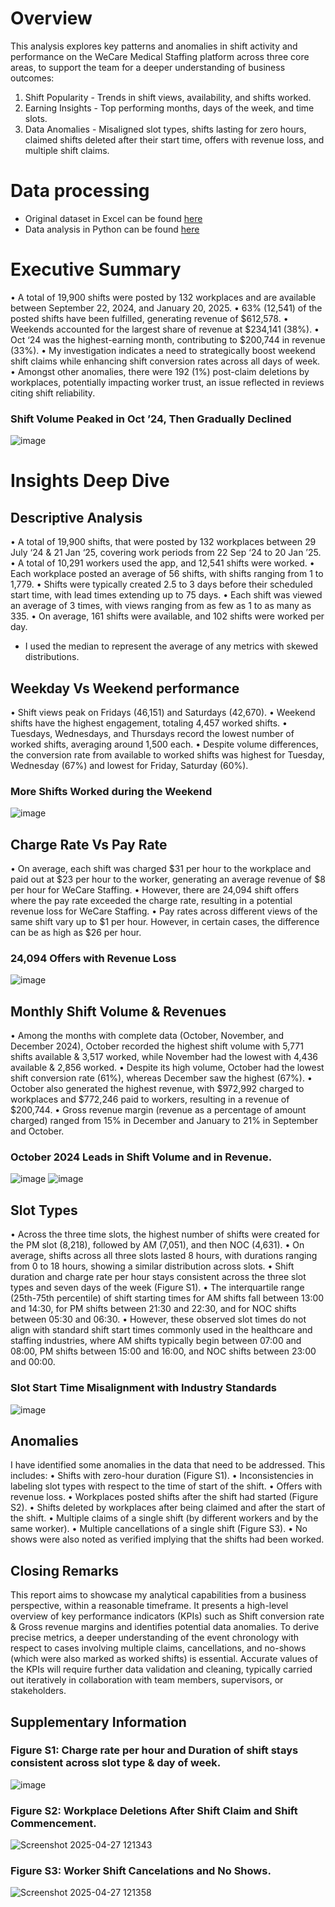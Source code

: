 # Overview
This analysis explores key patterns and anomalies in shift activity and performance on the WeCare Medical Staffing platform across three core areas, to support the team for a deeper understanding of business outcomes:
1.	Shift Popularity - Trends in shift views, availability, and shifts worked.
2.	Earning Insights - Top performing months, days of the week, and time slots.
3.	Data Anomalies - Misaligned slot types, shifts lasting for zero hours, claimed shifts deleted after their start time, offers with revenue loss, and multiple shift claims.

# Data processing
- Original dataset in Excel can be found [here](https://github.com/shilpakarumanchi/Avada-e-commerce/blob/fc0e5f3726e21f50835d5f88f68ca6db9604fb8f/Elist_Data_trimmed.xlsx)
- Data analysis in Python can be found [here](https://github.com/shilpakarumanchi/Avada-e-commerce/blob/a087a4413d174ad601b6fcfbed092c1fd3b2eef5/Avada_ecommerce_Analysis_git.xlsx)


# Executive Summary
•	A total of 19,900 shifts were posted by 132 workplaces and are available between September 22, 2024, and January 20, 2025.
•	63% (12,541) of the posted shifts have been fulfilled, generating revenue of $612,578.
•	Weekends accounted for the largest share of revenue at $234,141 (38%).
•	Oct ‘24 was the highest-earning month, contributing to $200,744 in revenue (33%).
•	My investigation indicates a need to strategically boost weekend shift claims while enhancing shift conversion rates across all days of week.
•	Amongst other anomalies, there were 192 (1%) post-claim deletions by workplaces, potentially impacting worker trust, an issue reflected in reviews citing shift reliability.

### Shift Volume Peaked in Oct ’24, Then Gradually Declined   
![image](https://github.com/user-attachments/assets/19e382ac-aaee-4fce-af6e-d890715b9f21)


# Insights Deep Dive
## Descriptive Analysis
•	A total of 19,900 shifts, that were posted by 132 workplaces between 29 July ‘24 & 21 Jan ‘25, covering work periods from 22 Sep ‘24 to 20 Jan ’25.
•	A total of 10,291 workers used the app, and 12,541 shifts were worked.
•	Each workplace posted an average of 56 shifts, with shifts ranging from 1 to 1,779.
•	Shifts were typically created 2.5 to 3 days before their scheduled start time, with lead times extending up to 75 days.
•	Each shift was viewed an average of 3 times, with views ranging from as few as 1 to as many as 335.
•	On average, 161 shifts were available, and 102 shifts were worked per day.
* I used the median to represent the average of any metrics with skewed distributions.
## Weekday Vs Weekend performance
•	Shift views peak on Fridays (46,151) and Saturdays (42,670).
•	Weekend shifts have the highest engagement, totaling 4,457 worked shifts.
•	Tuesdays, Wednesdays, and Thursdays record the lowest number of worked shifts, averaging around 1,500 each.
•	Despite volume differences, the conversion rate from available to worked shifts was highest for Tuesday, Wednesday (67%) and lowest for Friday, Saturday (60%).

### More Shifts Worked during the Weekend
![image](https://github.com/user-attachments/assets/12c6a2a7-33ce-4065-be58-02bb47862e9b)

## Charge Rate Vs Pay Rate
•	On average, each shift was charged $31 per hour to the workplace and paid out at $23 per hour to the worker, generating an average revenue of $8 per hour for WeCare Staffing.
•	However, there are 24,094 shift offers where the pay rate exceeded the charge rate, resulting in a potential revenue loss for WeCare Staffing.
•	Pay rates across different views of the same shift vary up to $1 per hour. However, in certain cases, the difference can be as high as $26 per hour.
### 24,094 Offers with Revenue Loss
![image](https://github.com/user-attachments/assets/523022e4-1474-4640-9003-e01c60ab4206)

 
## Monthly Shift Volume & Revenues
•	Among the months with complete data (October, November, and December 2024), October recorded the highest shift volume with 5,771 shifts available & 3,517 worked, while November had the lowest with 4,436 available & 2,856 worked.
•	Despite its high volume, October had the lowest shift conversion rate (61%), whereas December saw the highest (67%).
•	October also generated the highest revenue, with $972,992 charged to workplaces and $772,246 paid to workers, resulting in a revenue of $200,744.
•	Gross revenue margin (revenue as a percentage of amount charged) ranged from 15% in December and January to 21% in September and October.

### October 2024 Leads in Shift Volume and in Revenue.
![image](https://github.com/user-attachments/assets/6b73db91-cbb8-462b-9e93-fa2a9fc3728a)
![image](https://github.com/user-attachments/assets/a880ea55-49fd-44ad-b0d3-51be6bedcc4b)


 
 
## Slot Types
•	Across the three time slots, the highest number of shifts were created for the PM slot (8,218), followed by AM (7,051), and then NOC (4,631).
•	On average, shifts across all three slots lasted 8 hours, with durations ranging from 0 to 18 hours, showing a similar distribution across slots.
•	Shift duration and charge rate per hour stays consistent across the three slot types and seven days of the week (Figure S1).
•	The interquartile range (25th-75th percentile) of shift starting times for AM shifts fall between 13:00 and 14:30, for PM shifts between 21:30 and 22:30, and for NOC shifts between 05:30 and 06:30.
•	However, these observed slot times do not align with standard shift start times commonly used in the healthcare and staffing industries, where AM shifts typically begin between 07:00 and 08:00, PM shifts between 15:00 and 16:00, and NOC shifts between 23:00 and 00:00.
### Slot Start Time Misalignment with Industry Standards
![image](https://github.com/user-attachments/assets/c5954eb6-c916-4209-8f10-c61e829a9bc4)

 
## Anomalies
I have identified some anomalies in the data that need to be addressed. This includes:
•	Shifts with zero-hour duration (Figure S1).
•	Inconsistencies in labeling slot types with respect to the time of start of the shift.
•	Offers with revenue loss.
•	Workplaces posted shifts after the shift had started (Figure S2).
•	Shifts deleted by workplaces after being claimed and after the start of the shift.
•	Multiple claims of a single shift (by different workers and by the same worker).
•	Multiple cancellations of a single shift (Figure S3).
•	No shows were also noted as verified implying that the shifts had been worked.
## Closing Remarks
This report aims to showcase my analytical capabilities from a business perspective, within a reasonable timeframe. It presents a high-level overview of key performance indicators (KPIs) such as Shift conversion rate & Gross revenue margins and identifies potential data anomalies. To derive precise metrics, a deeper understanding of the event chronology with respect to cases involving multiple claims, cancellations, and no-shows (which were also marked as worked shifts) is essential. Accurate values of the KPIs will require further data validation and cleaning, typically carried out iteratively in collaboration with team members, supervisors, or stakeholders.

## Supplementary Information
### Figure S1: Charge rate per hour and Duration of shift stays consistent across slot type & day of week.
![image](https://github.com/user-attachments/assets/5f7a7bd2-b175-4b38-a9c7-2a8710c9836f)

### Figure S2: Workplace Deletions After Shift Claim and Shift Commencement.
![Screenshot 2025-04-27 121343](https://github.com/user-attachments/assets/1ffccd60-eca1-4e66-92f5-53bb5f17dad0)
 
### Figure S3: Worker Shift Cancelations and No Shows.
 ![Screenshot 2025-04-27 121358](https://github.com/user-attachments/assets/9c4039c1-cb91-4a59-9670-367b45eb832d)



